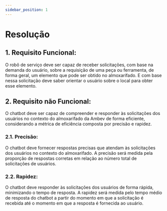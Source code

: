 ```yaml
---
sidebar_position: 1
---
```


# Resolução

## 1. Requisito Funcional:
O robô de serviço deve ser capaz de receber solicitações, com base na demanda do usuário, sobre a requisição de uma peça ou ferramenta, de forma geral, um elemento que pode ser obtido no almoxarifado. E com base nessa solicitação deve saber orientar o usuário sobre o local para obter esse elemento.

## 2. Requisito não Funcional:
O chatbot deve ser capaz de compreender e responder às solicitações dos usuários no contexto do almoxarifado da Ambev de forma eficiente, considerando a métrica de eficiência composta por precisão e rapidez.

### 2.1. Precisão:
O chatbot deve fornecer respostas precisas que atendam às solicitações dos usuários no contexto do almoxarifado. A precisão será medida pela proporção de respostas corretas em relação ao número total de solicitações de usuários.

### 2.2. Rapidez:
O chatbot deve responder às solicitações dos usuários de forma rápida, minimizando o tempo de resposta. A rapidez será medida pelo tempo médio de resposta do chatbot a partir do momento em que a solicitação é recebida até o momento em que a resposta é fornecida ao usuário.